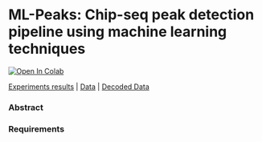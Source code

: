 # ML-Peaks: Chip-seq peak detection pipeline using machine learning techniques
[![Open In Colab](https://colab.research.google.com/assets/colab-badge.svg)](https://colab.research.google.com/github/sajadamouei/Peak-detection-chip-seq/blob/main/ML_Peaks.ipynb "Click to open in Colab") 

[Experiments results](https://docs.google.com/document/d/1lIr_GnLKK7Y9vTBghdIdan7MfagC9UcxQdwh7tA_ROE/edit?usp=sharing) | [Data](https://archive.ics.uci.edu/ml/datasets/chipseq) | [Decoded Data](https://drive.google.com/file/d/1N2PCF3A9atH9lPEVJcBks1HUSFKUZDQ9/view?usp=sharing)

### Abstract


### Requirements

